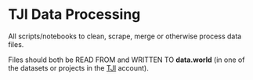 # TJI Data Processing

All scripts/notebooks to clean, scrape, merge or otherwise process data files.

Files should both be READ FROM and WRITTEN TO **data.world** (in one of the datasets or projects in the [TJI](https://data.world/tji) account).
